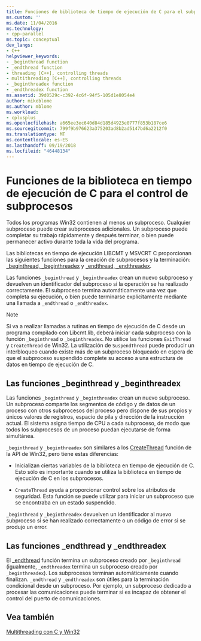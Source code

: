 ```yaml
---
title: Funciones de biblioteca de tiempo de ejecución de C para el subproceso de Control | Microsoft Docs
ms.custom: ''
ms.date: 11/04/2016
ms.technology:
- cpp-parallel
ms.topic: conceptual
dev_langs:
- C++
helpviewer_keywords:
- _beginthread function
- _endthread function
- threading [C++], controlling threads
- multithreading [C++], controlling threads
- _beginthreadex function
- _endthreadex function
ms.assetid: 39d0529c-c392-4c6f-94f5-105d1e8054e4
author: mikeblome
ms.author: mblome
ms.workload:
- cplusplus
ms.openlocfilehash: a665ee3ec640d84d185d4923e0777f853b187ce6
ms.sourcegitcommit: 799f9b976623a375203ad8b2ad5147bd6a2212f0
ms.translationtype: MT
ms.contentlocale: es-ES
ms.lasthandoff: 09/19/2018
ms.locfileid: "46448134"
---
```

# <a name="c-run-time-library-functions-for-thread-control"></a>Funciones de la biblioteca en tiempo de ejecución de C para el control de subprocesos

Todos los programas Win32 contienen al menos un subproceso. Cualquier subproceso puede crear subprocesos adicionales. Un subproceso puede completar su trabajo rápidamente y después terminar, o bien puede permanecer activo durante toda la vida del programa.

Las bibliotecas en tiempo de ejecución LIBCMT y MSVCRT C proporcionan las siguientes funciones para la creación de subprocesos y la terminación: [_beginthread, _beginthreadex](../c-runtime-library/reference/beginthread-beginthreadex.md) y [_endthread, _endthreadex](../c-runtime-library/reference/endthread-endthreadex.md).

Las funciones `_beginthread` y `_beginthreadex` crean un nuevo subproceso y devuelven un identificador del subproceso si la operación se ha realizado correctamente. El subproceso termina automáticamente una vez que completa su ejecución, o bien puede terminarse explícitamente mediante una llamada a `_endthread` o `_endthreadex`.

> [!NOTE]
> Si va a realizar llamadas a rutinas en tiempo de ejecución de C desde un programa compilado con Libcmt.lib, deberá iniciar cada subproceso con la función `_beginthread` o `_beginthreadex`. No utilice las funciones `ExitThread` y `CreateThread` de Win32. La utilización de `SuspendThread` puede producir un interbloqueo cuando existe más de un subproceso bloqueado en espera de que el subproceso suspendido complete su acceso a una estructura de datos en tiempo de ejecución de C.

##  <a name="_core_the__beginthread_function"></a> Las funciones _beginthread y _beginthreadex

Las funciones `_beginthread` y `_beginthreadex` crean un nuevo subproceso. Un subproceso comparte los segmentos de código y de datos de un proceso con otros subprocesos del proceso pero dispone de sus propios y únicos valores de registros, espacio de pila y dirección de la instrucción actual. El sistema asigna tiempo de CPU a cada subproceso, de modo que todos los subprocesos de un proceso puedan ejecutarse de forma simultánea.

`_beginthread` y `_beginthreadex` son similares a los [CreateThread](/windows/desktop/api/processthreadsapi/nf-processthreadsapi-createthread) función de la API de Win32, pero tiene estas diferencias:

- Inicializan ciertas variables de la biblioteca en tiempo de ejecución de C. Esto sólo es importante cuando se utiliza la biblioteca en tiempo de ejecución de C en los subprocesos.

- `CreateThread` ayuda a proporcionar control sobre los atributos de seguridad. Esta función se puede utilizar para iniciar un subproceso que se encontraba en un estado suspendido.

`_beginthread` y `_beginthreadex` devuelven un identificador al nuevo subproceso si se han realizado correctamente o un código de error si se produjo un error.

##  <a name="_core_the__endthread_function"></a> Las funciones _endthread y _endthreadex

El [_endthread](../c-runtime-library/reference/endthread-endthreadex.md) función termina un subproceso creado por `_beginthread` (igualmente, `_endthreadex` termina un subproceso creado por `_beginthreadex`). Los subprocesos terminan automáticamente cuando finalizan. `_endthread` y `_endthreadex` son útiles para la terminación condicional desde un subproceso. Por ejemplo, un subproceso dedicado a procesar las comunicaciones puede terminar si es incapaz de obtener el control del puerto de comunicaciones.

## <a name="see-also"></a>Vea también

[Multithreading con C y Win32](multithreading-with-c-and-win32.md)